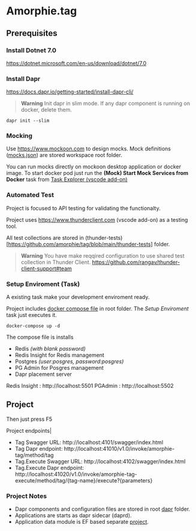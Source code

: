 # Amorphie.tag

## Prerequisites

### Install Dotnet 7.0
https://dotnet.microsoft.com/en-us/download/dotnet/7.0

###  Install Dapr
https://docs.dapr.io/getting-started/install-dapr-cli/

> **Warning**
> Init dapr in slim mode. If any dapr component is running on docker, delete them.

```
dapr init --slim
```

### Mocking 
Use https://www.mockoon.com to design mocks.
Mock definitions ([mocks.json](https://github.com/amorphie/tag/blob/main/mocks.json)) are stored workspace root folder.

You can run mocks directly on mockoon desktop application or docker image.
To start docker pod just run the **(Mock) Start Mock Services from Docker** task from [Task Explorer (vscode add-on)](https://marketplace.visualstudio.com/items?itemName=spmeesseman.vscode-taskexplorer)

### Automated Test

Project is focused to API testing for validating the functionalty.

Project uses https://www.thunderclient.com (vscode add-on) as a testing tool.

All test collections are stored in (thunder-tests)[https://github.com/amorphie/tag/blob/main/thunder-tests] folder.


> **Warning**
> You have make reqqired configuration to use shared test collection in Thunder Client. 
> https://github.com/rangav/thunder-client-support#team


### Setup Enviroment (Task)

A existing task make your development enviroment ready.

Project includes [docker compose file](https://github.com/amorphie/tag/blob/main/docker-compose.yml) in root folder. The *Setup Enviroment* task just executes it.

```
docker-compose up -d
```

The compose file is installs 
* Redis *(with blank password)*
* Redis Insight for Redis management
* Postgres *(user:posgres, password:posgres)*
* PG Admin for Posgres management
* Dapr placement server

Redis Insight : http://localhost:5501
PGAdmin : http://localhost:5502

## Project

Then just press F5

Project endpoints|

* Tag Swagger URL: http://localhost:4101/swagger/index.html
* Tag Dapr endpoint: http://localhost:41010/v1.0/invoke/amorphie-tag/method/tag
* Tag.Execute Swagger URL: http://localhost:4102/swagger/index.html
* Tag.Execute Dapr endpoint: http://localhost:41020/v1.0/invoke/amorphie-tag-execute/method/tag/{tag-name}/execute?{parameters}

### Project Notes
* Dapr components and configuration files are stored in root [dapr](https://github.com/amorphie/tag/blob/main/dapr) folder.
* Applications are starts as dapr sidecar (daprd).
* Application data module is EF based separate [project](https://github.com/amorphie/tag/blob/main/amorphie.tag.data).